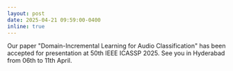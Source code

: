 ```yaml
---
layout: post
date: 2025-04-21 09:59:00-0400
inline: true
---
```


Our paper "Domain-Incremental Learning for Audio Classification" has been accepted for presentation at 50th IEEE ICASSP 2025. See you in Hyderabad from 06th to 11th April.



